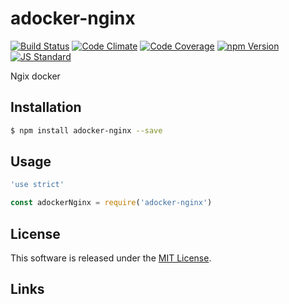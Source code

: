 adocker-nginx
==========

<!---
This file is generated by ape-tmpl. Do not update manually.
--->

<!-- Badge Start -->
<a name="badges"></a>

[![Build Status][bd_travis_shield_url]][bd_travis_url]
[![Code Climate][bd_codeclimate_shield_url]][bd_codeclimate_url]
[![Code Coverage][bd_codeclimate_coverage_shield_url]][bd_codeclimate_url]
[![npm Version][bd_npm_shield_url]][bd_npm_url]
[![JS Standard][bd_standard_shield_url]][bd_standard_url]

[bd_repo_url]: https://github.com/a-labo/adocker-nginx
[bd_travis_url]: http://travis-ci.org/a-labo/adocker-nginx
[bd_travis_shield_url]: http://img.shields.io/travis/a-labo/adocker-nginx.svg?style=flat
[bd_travis_com_url]: http://travis-ci.com/a-labo/adocker-nginx
[bd_travis_com_shield_url]: https://api.travis-ci.com/a-labo/adocker-nginx.svg?token=
[bd_license_url]: https://github.com/a-labo/adocker-nginx/blob/master/LICENSE
[bd_codeclimate_url]: http://codeclimate.com/github/a-labo/adocker-nginx
[bd_codeclimate_shield_url]: http://img.shields.io/codeclimate/github/a-labo/adocker-nginx.svg?style=flat
[bd_codeclimate_coverage_shield_url]: http://img.shields.io/codeclimate/coverage/github/a-labo/adocker-nginx.svg?style=flat
[bd_gemnasium_url]: https://gemnasium.com/a-labo/adocker-nginx
[bd_gemnasium_shield_url]: https://gemnasium.com/a-labo/adocker-nginx.svg
[bd_npm_url]: http://www.npmjs.org/package/adocker-nginx
[bd_npm_shield_url]: http://img.shields.io/npm/v/adocker-nginx.svg?style=flat
[bd_standard_url]: http://standardjs.com/
[bd_standard_shield_url]: https://img.shields.io/badge/code%20style-standard-brightgreen.svg

<!-- Badge End -->


<!-- Description Start -->
<a name="description"></a>

Ngix docker

<!-- Description End -->


<!-- Overview Start -->
<a name="overview"></a>



<!-- Overview End -->


<!-- Sections Start -->
<a name="sections"></a>

<!-- Section from "doc/guides/01.Installation.md.hbs" Start -->

<a name="section-doc-guides-01-installation-md"></a>

Installation
-----

```bash
$ npm install adocker-nginx --save
```


<!-- Section from "doc/guides/01.Installation.md.hbs" End -->

<!-- Section from "doc/guides/02.Usage.md.hbs" Start -->

<a name="section-doc-guides-02-usage-md"></a>

Usage
---------

```javascript
'use strict'

const adockerNginx = require('adocker-nginx')

```


<!-- Section from "doc/guides/02.Usage.md.hbs" End -->


<!-- Sections Start -->


<!-- LICENSE Start -->
<a name="license"></a>

License
-------
This software is released under the [MIT License](https://github.com/a-labo/adocker-nginx/blob/master/LICENSE).

<!-- LICENSE End -->


<!-- Links Start -->
<a name="links"></a>

Links
------



<!-- Links End -->

